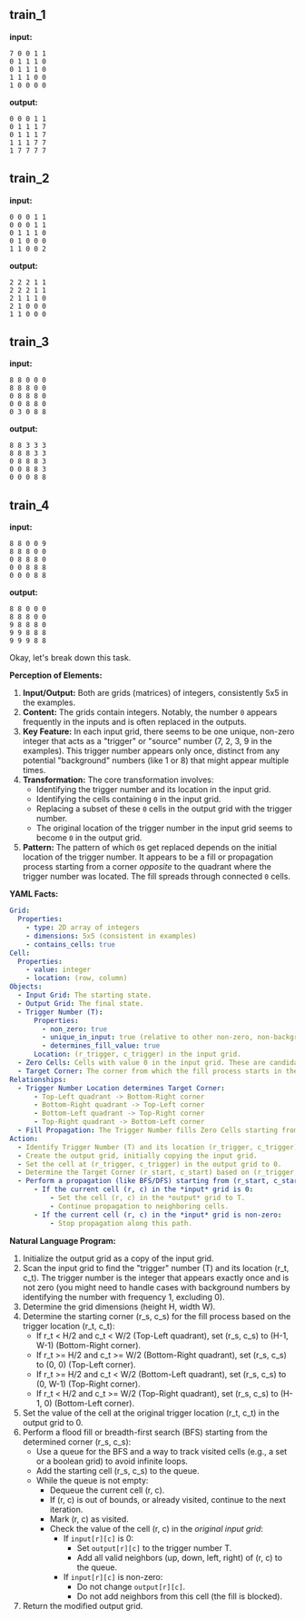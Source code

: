 
## train_1

**input:**
```
7 0 0 1 1
0 1 1 1 0
0 1 1 1 0
1 1 1 0 0
1 0 0 0 0
```


**output:**
```
0 0 0 1 1
0 1 1 1 7
0 1 1 1 7
1 1 1 7 7
1 7 7 7 7
```


## train_2

**input:**
```
0 0 0 1 1
0 0 0 1 1
0 1 1 1 0
0 1 0 0 0
1 1 0 0 2
```


**output:**
```
2 2 2 1 1
2 2 2 1 1
2 1 1 1 0
2 1 0 0 0
1 1 0 0 0
```


## train_3

**input:**
```
8 8 0 0 0
8 8 8 0 0
0 8 8 8 0
0 0 8 8 0
0 3 0 8 8
```


**output:**
```
8 8 3 3 3
8 8 8 3 3
0 8 8 8 3
0 0 8 8 3
0 0 0 8 8
```


## train_4

**input:**
```
8 8 0 0 9
8 8 8 0 0
0 8 8 8 0
0 0 8 8 8
0 0 0 8 8
```


**output:**
```
8 8 0 0 0
8 8 8 0 0
9 8 8 8 0
9 9 8 8 8
9 9 9 8 8
```

Okay, let's break down this task.

**Perception of Elements:**

1.  **Input/Output:** Both are grids (matrices) of integers, consistently 5x5 in the examples.
2.  **Content:** The grids contain integers. Notably, the number `0` appears frequently in the inputs and is often replaced in the outputs.
3.  **Key Feature:** In each input grid, there seems to be one unique, non-zero integer that acts as a "trigger" or "source" number (7, 2, 3, 9 in the examples). This trigger number appears only once, distinct from any potential "background" numbers (like 1 or 8) that might appear multiple times.
4.  **Transformation:** The core transformation involves:
    *   Identifying the trigger number and its location in the input grid.
    *   Identifying the cells containing `0` in the input grid.
    *   Replacing a subset of these `0` cells in the output grid with the trigger number.
    *   The original location of the trigger number in the input grid seems to become `0` in the output grid.
5.  **Pattern:** The pattern of which `0`s get replaced depends on the initial location of the trigger number. It appears to be a fill or propagation process starting from a corner *opposite* to the quadrant where the trigger number was located. The fill spreads through connected `0` cells.

**YAML Facts:**


```yaml
Grid:
  Properties:
    - type: 2D array of integers
    - dimensions: 5x5 (consistent in examples)
    - contains_cells: true
Cell:
  Properties:
    - value: integer
    - location: (row, column)
Objects:
  - Input Grid: The starting state.
  - Output Grid: The final state.
  - Trigger Number (T):
      Properties:
        - non_zero: true
        - unique_in_input: true (relative to other non-zero, non-background numbers)
        - determines_fill_value: true
      Location: (r_trigger, c_trigger) in the input grid.
  - Zero Cells: Cells with value 0 in the input grid. These are candidates for being filled.
  - Target Corner: The corner from which the fill process starts in the output grid. Determined by the Trigger Number's location.
Relationships:
  - Trigger Number Location determines Target Corner:
      - Top-Left quadrant -> Bottom-Right corner
      - Bottom-Right quadrant -> Top-Left corner
      - Bottom-Left quadrant -> Top-Right corner
      - Top-Right quadrant -> Bottom-Left corner
  - Fill Propagation: The Trigger Number fills Zero Cells starting from the Target Corner.
Action:
  - Identify Trigger Number (T) and its location (r_trigger, c_trigger) in the input grid.
  - Create the output grid, initially copying the input grid.
  - Set the cell at (r_trigger, c_trigger) in the output grid to 0.
  - Determine the Target Corner (r_start, c_start) based on (r_trigger, c_trigger).
  - Perform a propagation (like BFS/DFS) starting from (r_start, c_start):
      - If the current cell (r, c) in the *input* grid is 0:
          - Set the cell (r, c) in the *output* grid to T.
          - Continue propagation to neighboring cells.
      - If the current cell (r, c) in the *input* grid is non-zero:
          - Stop propagation along this path.
```


**Natural Language Program:**

1.  Initialize the output grid as a copy of the input grid.
2.  Scan the input grid to find the "trigger" number (T) and its location (r\_t, c\_t). The trigger number is the integer that appears exactly once and is not zero (you might need to handle cases with background numbers by identifying the number with frequency 1, excluding 0).
3.  Determine the grid dimensions (height H, width W).
4.  Determine the starting corner (r\_s, c\_s) for the fill process based on the trigger location (r\_t, c\_t):
    *   If r\_t < H/2 and c\_t < W/2 (Top-Left quadrant), set (r\_s, c\_s) to (H-1, W-1) (Bottom-Right corner).
    *   If r\_t >= H/2 and c\_t >= W/2 (Bottom-Right quadrant), set (r\_s, c\_s) to (0, 0) (Top-Left corner).
    *   If r\_t >= H/2 and c\_t < W/2 (Bottom-Left quadrant), set (r\_s, c\_s) to (0, W-1) (Top-Right corner).
    *   If r\_t < H/2 and c\_t >= W/2 (Top-Right quadrant), set (r\_s, c\_s) to (H-1, 0) (Bottom-Left corner).
5.  Set the value of the cell at the original trigger location (r\_t, c\_t) in the output grid to 0.
6.  Perform a flood fill or breadth-first search (BFS) starting from the determined corner (r\_s, c\_s):
    *   Use a queue for the BFS and a way to track visited cells (e.g., a set or a boolean grid) to avoid infinite loops.
    *   Add the starting cell (r\_s, c\_s) to the queue.
    *   While the queue is not empty:
        *   Dequeue the current cell (r, c).
        *   If (r, c) is out of bounds, or already visited, continue to the next iteration.
        *   Mark (r, c) as visited.
        *   Check the value of the cell (r, c) in the *original input grid*:
            *   If `input[r][c]` is 0:
                *   Set `output[r][c]` to the trigger number T.
                *   Add all valid neighbors (up, down, left, right) of (r, c) to the queue.
            *   If `input[r][c]` is non-zero:
                *   Do not change `output[r][c]`.
                *   Do not add neighbors from this cell (the fill is blocked).
7.  Return the modified output grid.
